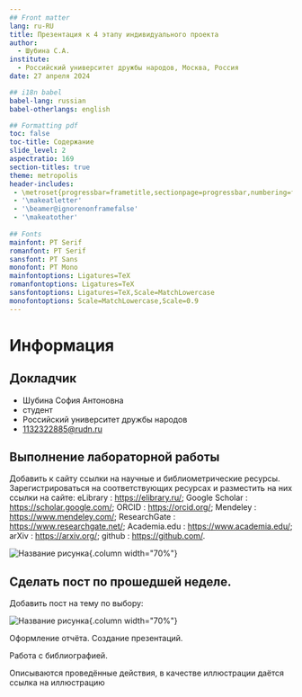 ```yaml
---
## Front matter
lang: ru-RU
title: Презентация к 4 этапу индивидуального проекта
author:
  - Шубина С.А.
institute:
  - Российский университет дружбы народов, Москва, Россия
date: 27 апреля 2024

## i18n babel
babel-lang: russian
babel-otherlangs: english

## Formatting pdf
toc: false
toc-title: Содержание
slide_level: 2
aspectratio: 169
section-titles: true
theme: metropolis
header-includes:
 - \metroset{progressbar=frametitle,sectionpage=progressbar,numbering=fraction}
 - '\makeatletter'
 - '\beamer@ignorenonframefalse'
 - '\makeatother'
 
## Fonts
mainfont: PT Serif
romanfont: PT Serif
sansfont: PT Sans
monofont: PT Mono
mainfontoptions: Ligatures=TeX
romanfontoptions: Ligatures=TeX
sansfontoptions: Ligatures=TeX,Scale=MatchLowercase
monofontoptions: Scale=MatchLowercase,Scale=0.9
---
```


# Информация

## Докладчик

  * Шубина София Антоновна
  * студент
  * Российский университет дружбы народов
  * [1132322885@rudn.ru](mailto:1132232885)

## Выполнение лабораторной работы
Добавить к сайту ссылки на научные и библиометрические ресурсы.
Зарегистрироваться на соответствующих ресурсах и разместить на них ссылки на сайте:
eLibrary : https://elibrary.ru/;
Google Scholar : https://scholar.google.com/;
ORCID : https://orcid.org/;
Mendeley : https://www.mendeley.com/;
ResearchGate : https://www.researchgate.net/;
Academia.edu : https://www.academia.edu/;
arXiv : https://arxiv.org/;
github : https://github.com/.

![Название рисунка](image/с2.png){.column width="70%"}

## Сделать пост по прошедшей неделе.
Добавить пост на тему по выбору:

![Название рисунка](image/с1.png){.column width="70%"}

Оформление отчёта.
Создание презентаций.

Работа с библиографией.

Описываются проведённые действия, в качестве иллюстрации даётся ссылка на иллюстрацию 




